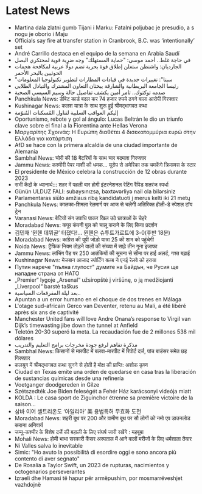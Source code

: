# Latest News
-  Martina dala zlatni gumb Tijani i Marku: Fatalni poljubac je presudio, a s nogu je oborio i Maju
-  Officials say fire at transfer station in Cranbrook, B.C. was ‘intentionally’ set
-  André Carrillo destaca en el equipo de la semana en Arabia Saudí
-  في حاجة غلط.. أحمد موسى: "حماية المستهلك" وجه ضربة قوية لمحتكري البصل
-  الجارديان: واشنطن ستعلن إطلاق قوة بحرية تضم دولًا عربية لمكافحة هجمات الحوثيين بالبحر الأحمر
-  "سيتا": تغييرات جديدة في قيادات المطارات لتطوير تكنولوجيا المعلومات
-  رئيسا الجامعة البريطانية والشارقة يبحثان التعاون المشترك والتبادل الطلابي
-  صدمه توكتوك.. تامر أمين يكشف تفاصيل حالة وسيم السيسي الصحية
-  Panchkula News: डेबिट कार्ड बदल कर 74 हजार रुपये ठगने वाला आरोपी गिरफ्तार
-  Kushinagar News: कलश यात्रा के साथ शुरू हुई श्रीमद्भागवत कथा
-  إليكم العواقب السلبية لتناول المُسكنات المُنوّمة
-  Oportunismo, rebote y gol al ángulo: Lucas Beltrán le dio un triunfo clave sobre el final a la Fiorentina ante Hellas Verona
-  Μαργαρίτης Σχοινάς: Η Ευρώπη διαθέτει 4 δισεκατομμύρια ευρώ στην Ελλάδα για κατάρτιση
-  AfD se hace con la primera alcaldía de una ciudad importante de Alemania
-  Sambhal News: चोरी की 18 बैटरियों के साथ चार बदमाश गिरफ्तार
-  Jammu News: कश्मीरी पेपर माशी की धमक... यूरोप से अमेरिका तक चमकेंगे क्रिसमस के स्टार
-  El presidente de México celebra la construcción de 12 obras durante 2023
-  सभी केंद्रों के ध्यानार्थ::: शहर में पहली बार होगी इंटरनेशनल रेटिंग रैपिड शतरंज स्पर्धा
-  Günün ULDUZ FALI: subaysınızsa, bəxtəvərliyə nail ola bilərsiniz
-  Parlamentaras siūlo amžiaus ribą kandidatuoti į merus kelti iki 21 metų
-  Panchkula News: कालका-शिमला रेलमार्ग पर आज से चलेगी अतिरिक्त हाॅली-डे स्पेशल टॉय ट्रेन
-  Varanasi News: बेटियों संग उपाधि पाकर खिल उठे छात्राओं के चेहरे
-  Moradabad News: कपूर कंपनी पुल को चालू कराने के लिए किया प्रदर्शन
-  김민재 ‘뮌헨 데뷔골’ 터졌다!... 뮌헨은 슈투트가르트에 3-0(후반 18분)
-  Moradabad News: कांग्रेस की यूपी जोड़ो यात्रा 25 की शाम को पहुंचेगी
-  Noida News: ट्रैफिक नियम तोड़ने वालों की संख्या में साढ़े तीन गुना इजाफा
-  Jammu News: लांचिंग पैड पर 250 आतंकियों की सूचना से सीमा पर हाई अलर्ट, गश्त बढ़ाई
-  Kushinagar News: मेजबान आजाद स्पोर्टिंग क्लब ने एनई रेलवे को हराया
-  Путин нарече "пълна глупост" думите на Байдън, че Русия ще нападне страна от НАТО
-  „Premier“ lygoje „Arsenal“ užsiropštė į viršūnę, o ją medžiojanti „Liverpool“ barstė taškus
-  بعد ليلة المفرقعات السياسية..
-  Apuntan a un error humano en el choque de dos trenes en Málaga
-  L'otage sud-africain Gerco van Deventer, retenu au Mali, a été libéré après six ans de captivité
-  Manchester United fans will love Andre Onana’s response to Virgil van Dijk’s timewasting jibe down the tunnel at Anfield
-  Teletón 20-30 superó la meta. La recaudación fue de 2 millones 538 mil dólares
-  مذكرة تفاهم لرفع جودة مخرجات برامج التعليم والتدريب
-  Sambhal News: किसानों से मारपीट में बलवा-मारपीट में रिपोर्ट दर्ज, पांच बाउंसर समेत छह गिरफ्तार
-  कलयुग में श्रीमद्भागवत कथा सुनने से होती है मोक्ष की प्राप्ति: अशोक कृष्ण
-  Ciudad en Texas emite una orden de quedarse en casa tras la liberación de sustancias químicas desde una refinería
-  Voetganger doodgereden in Gilze
-  Szétszedték Joe Biden feleségét a Fehér Ház karácsonyi videója miatt
-  KOLDA : Le casa sport de Ziguinchor étrenne sa première victoire de la saison...
-  삼바 이어 셀트리온도 ‘아일리아’ 美 용법특허 무효화 도전
-  Moradabad News: शहरी बूथ पर 200 और ग्रामीण बूथ पर सौ लोगों को नमो एप डाउनलोड कराना अनिवार्य
-  जम्मू-कश्मीर के विशेष दर्जे की बहाली के लिए संघर्ष जारी रखेंगे : महबूबा
-  Mohali News: होमी भाभा सरकारी कैंसर अस्पताल में आने वालों मरीजों के लिए धर्मशाला तैयार
-  Ni Valles salva lo inevitable
-  Simic: "Ho avuto la possibilità di esordire oggi e sono ancora più contento di aver segnato"
-  De Rosalía a Taylor Swift, un 2023 de rupturas, nacimientos y octogenarios perseverantes
-  Izraeli dhe Hamasi të hapur për armëpushim, por mosmarrëveshjet vazhdojnë
